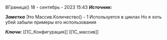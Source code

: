 
ВГраница()
 18 - сентябрь - 2023  15:43 
***Источник:*** 
	
***Заметка*** 
	Это Массив.Количество() - 1
	Используется в циклах
	Но я хоть убей забыли примеры его использования

***Ключи:*** [[1С_Конфигурация]] [[1С_массив]]